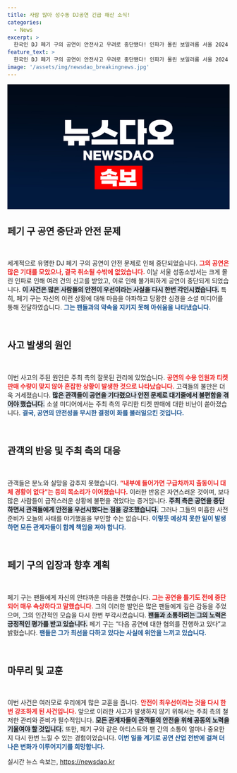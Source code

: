 ```yaml
---
title: 사람 많아 성수동 DJ공연 긴급 해산 소식!
categories:
  - News
excerpt: >
  한국인 DJ 페기 구의 공연이 안전사고 우려로 중단됐다! 인파가 몰린 보일러룸 서울 2024 현장에서 호흡 곤란증상이 발생하며 긴급 대처가 요구됐다. 페기 구는 아쉬움을 전하며 곧 다시 만날 것을 약속했다. 클릭해 자세한 소식을 확인하세요!
feature_text: >
  한국인 DJ 페기 구의 공연이 안전사고 우려로 중단됐다! 인파가 몰린 보일러룸 서울 2024 현장에서 호흡 곤란증상이 발생하며 긴급 대처가 요구됐다. 페기 구는 아쉬움을 전하며 곧 다시 만날 것을 약속했다. 클릭해 자세한 소식을 확인하세요!
image: '/assets/img/newsdao_breakingnews.jpg'
---
```


<p><img src="/assets/img/newsdao_breakingnews.jpg" alt="bookingtag 속보" /></p>

<h2 data-ke-size="size26">페기 구 공연 중단과 안전 문제</h2>

<p data-ke-size="size16">&nbsp;</p>

<p>세계적으로 유명한 DJ 페기 구의 공연이 안전 문제로 인해 중단되었습니다. <b><span style="color: #ee2323;">그의 공연은 많은 기대를 모았으나, 결국 취소될 수밖에 없었습니다.</span></b> 이날 서울 성동소방서는 크게 몰린 인파로 인해 여러 건의 신고를 받았고, 이로 인해 불가피하게 공연이 중단되게 되었습니다. <b><span style="background-color: #21538527;">이 사건은 많은 사람들의 안전이 우선이라는 사실을 다시 한번 각인시켰습니다.</span></b> 특히, 페기 구는 자신의 이런 상황에 대해 마음을 아파하고 당황한 심경을 소셜 미디어를 통해 전달하였습니다. <b><span style="color: #1a5490;">그는 팬들과의 약속을 지키지 못해 아쉬움을 나타냈습니다.</span></b></p>

<p data-ke-size="size16">&nbsp;</p>

<h2 data-ke-size="size26">사고 발생의 원인</h2>

<p data-ke-size="size16">&nbsp;</p>

<p>이번 사고의 주된 원인은 주최 측의 잘못된 관리에 있었습니다. <b><span style="color: #ee2323;">공연의 수용 인원과 티켓 판매 수량이 맞지 않아 혼잡한 상황이 발생한 것으로 나타났습니다.</span></b> 고객들의 불만은 더욱 거세졌습니다. <b><span style="background-color: #21538527;">많은 관객들이 공연을 기다렸으나 안전 문제로 대기줄에서 불편함을 겪어야 했습니다.</span></b> 소셜 미디어에서는 주최 측의 무리한 티켓 판매에 대한 비난이 쏟아졌습니다. <b><span style="color: #1a5490;">결국, 공연의 안전성을 무시한 결정이 화를 불러일으킨 것입니다.</span></b></p>

<p data-ke-size="size16">&nbsp;</p>

<h2 data-ke-size="size26">관객의 반응 및 주최 측의 대응</h2>

<p data-ke-size="size16">&nbsp;</p>

<p>관객들은 분노와 실망을 감추지 못했습니다. <b><span style="color: #ee2323;">“내부에 들어가면 구급차까지 출동이니 대체 경황이 없다”는 등의 목소리가 이어졌습니다.</span></b> 이러한 반응은 자연스러운 것이며, 보다 많은 사람들이 급작스러운 상황에 불편을 겪었다는 증거입니다. <b><span style="background-color: #21538527;">주최 측은 공연을 중단하면서 관객들에게 안전을 우선시했다는 점을 강조했습니다.</span></b> 그러나 그들의 미흡한 사전 준비가 오늘의 사태를 야기했음을 부인할 수는 없습니다. <b><span style="color: #1a5490;">이렇듯 예상치 못한 일이 발생하면 모든 관계자들이 함께 책임을 져야 합니다.</span></b></p>

<p data-ke-size="size16">&nbsp;</p>

<h2 data-ke-size="size26">페기 구의 입장과 향후 계획</h2>

<p data-ke-size="size16">&nbsp;</p>

<p>페기 구는 팬들에게 자신의 안타까운 마음을 전했습니다. <b><span style="color: #ee2323;">그는 공연을 틀기도 전에 중단되어 매우 속상하다고 말했습니다.</span></b> 그의 이러한 발언은 많은 팬들에게 깊은 감동을 주었으며, 그의 인간적인 모습을 다시 한번 부각시켰습니다. <b><span style="background-color: #21538527;">팬들과 소통하려는 그의 노력은 긍정적인 평가를 받고 있습니다.</span></b> 페기 구는 “다음 공연에 대한 협의를 진행하고 있다”고 밝혔습니다. <b><span style="color: #1a5490;">팬들은 그가 최선을 다하고 있다는 사실에 위안을 느끼고 있습니다.</span></b></p>

<p data-ke-size="size16">&nbsp;</p>

<h2 data-ke-size="size26">마무리 및 교훈</h2>

<p data-ke-size="size16">&nbsp;</p>

<p>이번 사건은 여러모로 우리에게 많은 교훈을 줍니다. <b><span style="color: #ee2323;">안전이 최우선이라는 것을 다시 한번 강조하게 된 사건입니다.</span></b> 앞으로 이러한 사고가 발생하지 않기 위해서는 주최 측의 철저한 관리와 준비가 필수적입니다. <b><span style="background-color: #21538527;">모든 관계자들이 관객들의 안전을 위해 공동의 노력을 기울여야 할 것입니다.</span></b> 또한, 페기 구와 같은 아티스트와 팬 간의 소통이 얼마나 중요한지 다시 한번 느낄 수 있는 경험이었습니다. <b><span style="color: #1a5490;">이번 일을 계기로 공연 산업 전반에 걸쳐 더 나은 변화가 이루어지기를 희망합니다.</span></b></p>
실시간 뉴스 속보는, <a href="https://newsdao.kr" rel="dofollow">https://newsdao.kr</a>


